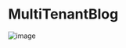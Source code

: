 # MultiTenantBlog
![image](https://github.com/user-attachments/assets/ff63e03b-9534-467a-a77e-5c2916c447de)
